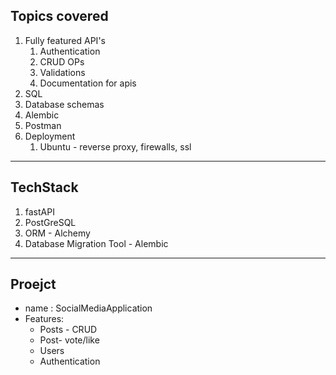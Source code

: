 ## Topics covered

1. Fully featured API's
    1. Authentication
    2. CRUD OPs
    3. Validations
    4. Documentation for apis
2. SQL
3. Database schemas
4. Alembic
5. Postman
7. Deployment
    1. Ubuntu - reverse proxy, firewalls, ssl


***

## TechStack
1. fastAPI
2. PostGreSQL
3. ORM - Alchemy
4. Database Migration Tool - Alembic
***
## Proejct
* name : SocialMediaApplication
* Features:
    * Posts - CRUD
    * Post- vote/like
    * Users
    * Authentication
    
